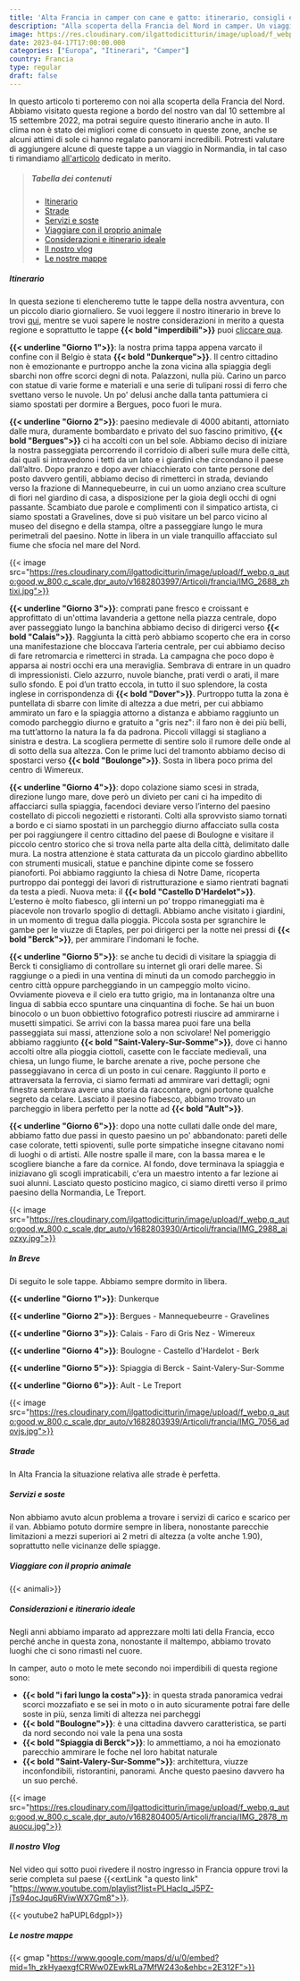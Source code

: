 ```yaml
---
title: 'Alta Francia in camper con cane e gatto: itinerario, consigli e informazioni utili'
description: "Alla scoperta della Francia del Nord in camper. Un viaggio on the road fantastico!"
image: https://res.cloudinary.com/ilgattodicitturin/image/upload/f_webp,q_auto:good,w_800,c_scale,dpr_auto/v1682804019/Articoli/francia/IMG_2771_ldmfwi.jpg
date: 2023-04-17T17:00:00.000
categories: ["Europa", "Itinerari", "Camper"]
country: Francia
type: regular
draft: false
---
```


In questo articolo ti porteremo con noi alla scoperta della Francia del Nord. Abbiamo visitato questa regione a bordo del nostro van dal 10 settembre al 15 settembre 2022, ma potrai seguire questo itinerario anche in auto. Il clima non è stato dei migliori come di consueto in queste zone, anche se alcuni attimi di sole ci hanno regalato panorami incredibili. Potresti valutare di aggiungere alcune di queste tappe a un viaggio in Normandia, in tal caso ti rimandiamo [all'articolo](/blog/viaggio-francia-normandia-in-camper-itinerari/) dedicato in merito.

> ##### Tabella dei contenuti
> - [Itinerario](#itinerario)
> - [Strade](#strade)
> - [Servizi e soste](#servizi-e-soste)
> - [Viaggiare con il proprio animale](#viaggiare-con-il-proprio-animale)
> - [Considerazioni e itinerario ideale](#considerazioni-e-itinerario-ideale)
> - [Il nostro vlog](#il-nostro-vlog)
> - [Le nostre mappe](#le-nostre-mappe) 

##### Itinerario
In questa sezione ti elencheremo tutte le tappe della nostra avventura, con un piccolo diario giornaliero. 
Se vuoi leggere il nostro itinerario in breve lo trovi [qui](#in-breve), mentre se vuoi sapere le nostre considerazioni in merito a questa regione e soprattutto le tappe **{{< bold "imperdibili">}}** puoi [cliccare qua](#considerazioni-e-tappe-imperdibili).

**{{< underline "Giorno 1">}}**: la nostra prima tappa appena varcato il confine con il Belgio è stata **{{< bold "Dunkerque">}}**. Il centro cittadino non è emozionante e purtroppo anche la zona vicina alla spiaggia degli sbarchi non offre scorci degni di nota. Palazzoni, nulla più. Carino un parco con statue di varie forme e materiali e una serie di tulipani rossi di ferro che svettano verso le nuvole. Un po' delusi anche dalla tanta pattumiera ci siamo spostati per dormire a Bergues, poco fuori le mura.

**{{< underline "Giorno 2">}}**: paesino medievale di 4000 abitanti, attorniato dalle mura, duramente bombardato e privato del suo fascino primitivo, **{{< bold "Bergues">}}** ci ha accolti con un bel sole. Abbiamo deciso di iniziare la nostra passeggiata percorrendo il corridoio di alberi sulle mura delle città, dai quali si intravedono i tetti da un lato e i giardini che circondano il paese dall’altro. Dopo pranzo e dopo aver chiacchierato con tante persone del posto davvero gentili, abbiamo deciso di rimetterci in strada, deviando verso la frazione di Mannequebeurre, in cui un uomo anziano crea sculture di fiori nel giardino di casa, a disposizione per la gioia degli occhi di ogni passante. Scambiato due parole e complimenti con il simpatico artista, ci siamo spostati a Gravelines, dove si può visitare un bel parco vicino al museo del disegno e della stampa, oltre a passeggiare lungo le mura perimetrali del paesino. Notte in libera in un viale tranquillo affacciato sul fiume che sfocia nel mare del Nord.

{{< image src="https://res.cloudinary.com/ilgattodicitturin/image/upload/f_webp,q_auto:good,w_800,c_scale,dpr_auto/v1682803997/Articoli/francia/IMG_2688_zhtixi.jpg">}}

**{{< underline "Giorno 3">}}**: comprati pane fresco e croissant e approfittato di un'ottima lavanderia a gettone nella piazza centrale, dopo aver passeggiato lungo la banchina abbiamo deciso di dirigerci verso **{{< bold "Calais">}}**. Raggiunta la città però abbiamo scoperto che era in corso una manifestazione che bloccava l’arteria centrale, per cui abbiamo deciso di fare retromarcia e rimetterci in strada. La campagna che poco dopo è apparsa ai nostri occhi era una meraviglia. Sembrava di entrare in un quadro di impressionisti. Cielo azzurro, nuvole bianche, prati verdi o arati, il mare sullo sfondo. E poi d’un tratto eccola, in tutto il suo splendore, la costa inglese in corrispondenza di **{{< bold "Dover">}}**. Purtroppo tutta la zona è puntellata di sbarre con limite di altezza a due metri, per cui abbiamo ammirato un faro e la spiaggia attorno a distanza e abbiamo raggiunto un comodo parcheggio diurno e gratuito a "gris nez": il faro non è dei più belli, ma tutt’attorno la natura la fa da padrona. Piccoli villaggi si stagliano a sinistra e destra. La scogliera permette di sentire solo il rumore delle onde al di sotto della sua altezza. Con le prime luci del tramonto abbiamo deciso di spostarci verso **{{< bold "Boulonge">}}**. Sosta in libera poco prima del centro di Wimereux.

**{{< underline "Giorno 4">}}**: dopo colazione siamo scesi in strada, direzione lungo mare, dove però un  divieto per cani ci ha impedito di affacciarci sulla spiaggia, facendoci deviare verso l’interno del paesino costellato di piccoli negozietti e ristoranti. Colti alla sprovvisto siamo tornati a bordo e ci siamo spostati in un parcheggio diurno affacciato sulla costa per poi raggiungere il centro cittadino del paese di Boulogne e visitare il piccolo centro storico che si trova nella parte alta della città, delimitato dalle mura. La nostra attenzione è stata catturata da un piccolo giardino abbellito con strumenti musicali, statue e panchine dipinte come se fossero pianoforti. Poi abbiamo raggiunto la chiesa di Notre Dame, ricoperta purtroppo dai ponteggi dei lavori di ristrutturazione e siamo rientrati bagnati da testa a piedi. Nuova meta: il **{{< bold "Castello D'Hardelot">}}**. L’esterno è molto fiabesco, gli interni un po’ troppo rimaneggiati ma è piacevole non trovarlo spoglio di dettagli. Abbiamo anche visitato i giardini, in un momento di tregua dalla pioggia. Piccola sosta per sgranchire le gambe per le viuzze di Etaples, per poi dirigerci per la notte nei pressi di **{{< bold "Berck">}}**, per ammirare l'indomani le foche.

**{{< underline "Giorno 5">}}**: se anche tu decidi di visitare la spiaggia di Berck ti consigliamo di controllare su internet gli orari delle maree. Si raggiunge o a piedi in una ventina di minuti da un comodo parcheggio in centro città oppure parcheggiando in un campeggio molto vicino. Ovviamente pioveva e il cielo era tutto grigio, ma in lontananza oltre una lingua di sabbia ecco spuntare una cinquantina di foche. Se hai un buon binocolo o un buon obbiettivo fotografico potresti riuscire ad ammirarne i musetti simpatici. Se arrivi con la bassa marea puoi fare una bella passeggiata sui massi, attenzione solo a non scivolare! Nel pomeriggio abbiamo raggiunto **{{< bold "Saint-Valery-Sur-Somme">}}**, dove ci hanno accolti oltre alla pioggia ciottoli, casette con le facciate medievali, una chiesa, un lungo fiume, le barche arenate a rive, poche persone che passeggiavano in cerca di un posto in cui cenare. Raggiunto il porto e attraversata la ferrovia, ci siamo fermati ad ammirare vari dettagli; ogni finestra sembrava avere una storia da raccontare, ogni portone qualche segreto da celare. Lasciato il paesino fiabesco, abbiamo trovato un parcheggio in libera perfetto per la notte ad **{{< bold "Ault">}}**.

**{{< underline "Giorno 6">}}**: dopo una notte cullati dalle onde del mare, abbiamo fatto due passi in questo paesino un po' abbandonato: pareti delle case colorate, tetti spioventi, sulle porte simpatiche insegne citavano nomi di luoghi o di artisti. Alle nostre spalle il mare, con la bassa marea e le scogliere bianche a fare da cornice. Al fondo, dove terminava la spiaggia e iniziavano gli scogli impraticabili, c'era un maestro intento a far lezione ai suoi alunni. Lasciato questo posticino magico, ci siamo diretti verso il primo paesino della Normandia, Le Treport. 

{{< image src="https://res.cloudinary.com/ilgattodicitturin/image/upload/f_webp,q_auto:good,w_800,c_scale,dpr_auto/v1682803930/Articoli/francia/IMG_2988_aiozxy.jpg">}}

##### In Breve
Di seguito le sole tappe. Abbiamo sempre dormito in libera. 

**{{< underline "Giorno 1">}}**: Dunkerque

**{{< underline "Giorno 2">}}**: Bergues - Mannequebeurre - Gravelines

**{{< underline "Giorno 3">}}**: Calais - Faro di Gris Nez - Wimereux

**{{< underline "Giorno 4">}}**: Boulogne - Castello d'Hardelot - Berk

**{{< underline "Giorno 5">}}**: Spiaggia di Berck - Saint-Valery-Sur-Somme
 
**{{< underline "Giorno 6">}}**: Ault - Le Treport

{{< image src="https://res.cloudinary.com/ilgattodicitturin/image/upload/f_webp,q_auto:good,w_800,c_scale,dpr_auto/v1682803939/Articoli/francia/IMG_7056_adovjs.jpg">}}

##### Strade 
In Alta Francia la situazione relativa alle strade è perfetta.

##### Servizi e soste
Non abbiamo avuto alcun problema a trovare i servizi di carico e scarico per il van. 
Abbiamo potuto dormire sempre in libera, nonostante parecchie limitazioni a mezzi superiori ai 2 metri di altezza (a volte anche 1.90), soprattutto nelle vicinanze delle spiagge. 

##### Viaggiare con il proprio animale
{{< animali>}}

##### Considerazioni e itinerario ideale
Negli anni abbiamo imparato ad apprezzare molti lati della Francia, ecco perché anche in questa zona, nonostante il maltempo, abbiamo trovato luoghi che ci sono rimasti nel cuore.  

In camper, auto o moto le mete secondo noi imperdibili di questa regione sono:
-   **{{< bold "i fari lungo la costa">}}**: in questa strada panoramica vedrai scorci mozzafiato e se sei in moto o in auto sicuramente potrai fare delle soste in più, senza limiti di altezza nei parcheggi
-   **{{< bold "Boulogne">}}**: è una cittadina davvero caratteristica, se parti da nord secondo noi vale la pena una sosta
-   **{{< bold "Spiaggia di Berck">}}**: lo ammettiamo, a noi ha emozionato parecchio ammirare le foche nel loro habitat naturale
-   **{{< bold "Saint-Valery-Sur-Somme">}}**: architettura, viuzze inconfondibili, ristorantini, panorami. Anche questo paesino davvero ha un suo perché. 

{{< image src="https://res.cloudinary.com/ilgattodicitturin/image/upload/f_webp,q_auto:good,w_800,c_scale,dpr_auto/v1682804005/Articoli/francia/IMG_2878_mauocu.jpg">}}

##### Il nostro Vlog
Nel video qui sotto puoi rivedere il nostro ingresso in Francia oppure trovi la serie completa sul paese {{<extLink "a questo link" "https://www.youtube.com/playlist?list=PLHaclq_J5PZ-jTs94ocJqu6RViwWX7Gm8">}}.

{{< youtube2 haPUPL6dgpI>}}

##### Le nostre mappe
{{< gmap "https://www.google.com/maps/d/u/0/embed?mid=1h_zkHyaexgfCRWw0ZEwkRLa7MfW243o&ehbc=2E312F">}}